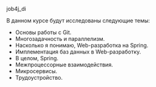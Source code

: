 job4j_di

В данном курсе будут исследованы следующие темы:

- Основы работы с Git.
- Многозадачность и параллелизм.
- Насколько я понимаю, Web-разработка на Spring.
- Имплементация баз данных в Web-разработку.
- В целом, Spring.
- Межпроцессорные взаимодействия.
- Микросервисы.
- Трудоустройство.
